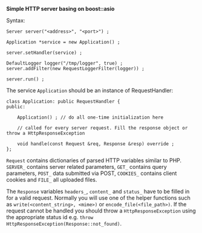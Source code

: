 **Simple HTTP server basing on boost::asio**

Syntax:

```
Server server("<address>", "<port>") ;

Application *service = new Application() ;

server.setHandler(service) ;

DefaultLogger logger("/tmp/logger", true) ;
server.addFilter(new RequestLoggerFilter(logger)) ;

server.run() ;
```
The service `Application` should be an instance of RequestHandler:
```
class Application: public RequestHandler {
public:

    Application() ; // do all one-time initialization here

    // called for every server request. Fill the response object or throw a HttpResponseException
    
    void handle(const Request &req, Response &resp) override ;
};
```

`Request` contains dictionaries of parsed HTTP variables similar to PHP. `SERVER_` contains server related parameters, `GET_` contains query parameters, `POST_` data submitted via POST, `COOKIES_` contains client cookies and `FILE_` all uploaded files. 

The `Response` variables `headers_`, `content_` and `status_` have to be filled in for a valid request. Normally you will use one of the helper functions such as `write(<content_string>, <mime>)` or `encode_file(<file_path>)`. If the request cannot be handled you should throw a `HttpResponseException` using the appropriate status id e.g. `throw HttpResponseException(Response::not_found)`.
